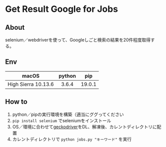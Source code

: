 # Get Result Google for Jobs

## About

selenium／webdriverを使って、Googleしごと検索の結果を20件程度取得する。

## Env

| macOS | python | pip |
|:-----:|:------:|:---:|
| High Sierra 10.13.6 | 3.6.4 | 19.0.1 |

## How to

1. python／pipの実行環境を構築（適当にググってください
1. `pip install selenium` でseleniumをインストール
1. OS／環境に合わせて[geckodriver](https://github.com/mozilla/geckodriver/releases/tag/v0.24.0)をDL、解凍後、カレントディレクトリに配置
1. カレントディレクトリで `python jobs.py "キーワード"` を実行
